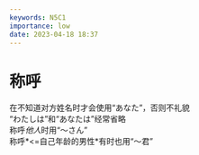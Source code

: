 ```yaml
---
keywords: N5C1
importance: low
date: 2023-04-18 18:37
---
```


# 称呼

在不知道对方姓名时才会使用“あなた”，否则不礼貌  
“わたしは”和“あなたは”经常省略  
称呼*他人*时用“～さん”  
称呼*<=自己年龄的男性*有时也用“～君”